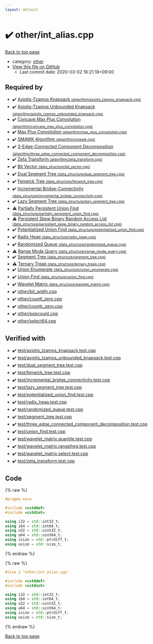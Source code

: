 ```yaml
---
layout: default
---
```


<!-- mathjax config similar to math.stackexchange -->
<script type="text/javascript" async
  src="https://cdnjs.cloudflare.com/ajax/libs/mathjax/2.7.5/MathJax.js?config=TeX-MML-AM_CHTML">
</script>
<script type="text/x-mathjax-config">
  MathJax.Hub.Config({
    TeX: { equationNumbers: { autoNumber: "AMS" }},
    tex2jax: {
      inlineMath: [ ['$','$'] ],
      processEscapes: true
    },
    "HTML-CSS": { matchFontHeight: false },
    displayAlign: "left",
    displayIndent: "2em"
  });
</script>

<script type="text/javascript" src="https://cdnjs.cloudflare.com/ajax/libs/jquery/3.4.1/jquery.min.js"></script>
<script src="https://cdn.jsdelivr.net/npm/jquery-balloon-js@1.1.2/jquery.balloon.min.js" integrity="sha256-ZEYs9VrgAeNuPvs15E39OsyOJaIkXEEt10fzxJ20+2I=" crossorigin="anonymous"></script>
<script type="text/javascript" src="../../assets/js/copy-button.js"></script>
<link rel="stylesheet" href="../../assets/css/copy-button.css" />


# :heavy_check_mark: other/int_alias.cpp

<a href="../../index.html">Back to top page</a>

* category: <a href="../../index.html#795f3202b17cb6bc3d4b771d8c6c9eaf">other</a>
* <a href="{{ site.github.repository_url }}/blob/master/other/int_alias.cpp">View this file on GitHub</a>
    - Last commit date: 2020-03-02 16:21:18+09:00




## Required by

* :heavy_check_mark: <a href="../algorithm/axiotis_tzamos_knapsack.cpp.html">Axiotis-Tzamos Knapsack <small>(algorithm/axiotis_tzamos_knapsack.cpp)</small></a>
* :heavy_check_mark: <a href="../algorithm/axiotis_tzamos_unbounded_knapsack.cpp.html">Axiotis-Tzamos Unbounded Knapsack <small>(algorithm/axiotis_tzamos_unbounded_knapsack.cpp)</small></a>
* :heavy_check_mark: <a href="../algorithm/concave_max_plus_convolution.cpp.html">Concave Max Plus Convolution <small>(algorithm/concave_max_plus_convolution.cpp)</small></a>
* :heavy_check_mark: <a href="../algorithm/max_plus_convolution.cpp.html">Max Plus Convolution <small>(algorithm/max_plus_convolution.cpp)</small></a>
* :heavy_check_mark: <a href="../algorithm/smawk.cpp.html">SMAWK Algorithm <small>(algorithm/smawk.cpp)</small></a>
* :heavy_check_mark: <a href="../algorithm/three_edge_connected_component_decomposition.cpp.html">3-Edge-Connected Component Decomposition <small>(algorithm/three_edge_connected_component_decomposition.cpp)</small></a>
* :heavy_check_mark: <a href="../algorithm/zeta_transform.cpp.html">Zeta Transform <small>(algorithm/zeta_transform.cpp)</small></a>
* :heavy_check_mark: <a href="../data_structure/bit_vector.cpp.html">Bit Vector <small>(data_structure/bit_vector.cpp)</small></a>
* :heavy_check_mark: <a href="../data_structure/dual_segment_tree.cpp.html">Dual Segment Tree <small>(data_structure/dual_segment_tree.cpp)</small></a>
* :heavy_check_mark: <a href="../data_structure/fenwick_tree.cpp.html">Fenwick Tree <small>(data_structure/fenwick_tree.cpp)</small></a>
* :heavy_check_mark: <a href="../data_structure/incremental_bridge_connectivity.cpp.html">Incremental Bridge-Connectivity <small>(data_structure/incremental_bridge_connectivity.cpp)</small></a>
* :heavy_check_mark: <a href="../data_structure/lazy_segment_tree.cpp.html">Lazy Segment Tree <small>(data_structure/lazy_segment_tree.cpp)</small></a>
* :warning: <a href="../data_structure/partially_persistent_union_find.cpp.html">Partially Persistent Union Find <small>(data_structure/partially_persistent_union_find.cpp)</small></a>
* :warning: <a href="../data_structure/persistent_skew_binary_random_access_list.cpp.html">Persistent Skew Binary Random Access List <small>(data_structure/persistent_skew_binary_random_access_list.cpp)</small></a>
* :heavy_check_mark: <a href="../data_structure/potentialized_union_find.cpp.html">Potentialized Union Find <small>(data_structure/potentialized_union_find.cpp)</small></a>
* :heavy_check_mark: <a href="../data_structure/radix_heap.cpp.html">Radix Heap <small>(data_structure/radix_heap.cpp)</small></a>
* :heavy_check_mark: <a href="../data_structure/randomized_queue.cpp.html">Randomized Queue <small>(data_structure/randomized_queue.cpp)</small></a>
* :warning: <a href="../data_structure/range_mode_query.cpp.html">Range Mode Query <small>(data_structure/range_mode_query.cpp)</small></a>
* :heavy_check_mark: <a href="../data_structure/segment_tree.cpp.html">Segment Tree <small>(data_structure/segment_tree.cpp)</small></a>
* :warning: <a href="../data_structure/ternary_treap.cpp.html">Ternary Treap <small>(data_structure/ternary_treap.cpp)</small></a>
* :heavy_check_mark: <a href="../data_structure/union_enumerate.cpp.html">Union Enumerate <small>(data_structure/union_enumerate.cpp)</small></a>
* :heavy_check_mark: <a href="../data_structure/union_find.cpp.html">Union Find <small>(data_structure/union_find.cpp)</small></a>
* :heavy_check_mark: <a href="../data_structure/wavelet_matrix.cpp.html">Wavelet Matrix <small>(data_structure/wavelet_matrix.cpp)</small></a>
* :heavy_check_mark: <a href="bit_width.cpp.html">other/bit_width.cpp</a>
* :heavy_check_mark: <a href="countl_zero.cpp.html">other/countl_zero.cpp</a>
* :heavy_check_mark: <a href="countr_zero.cpp.html">other/countr_zero.cpp</a>
* :heavy_check_mark: <a href="popcount.cpp.html">other/popcount.cpp</a>
* :heavy_check_mark: <a href="select64.cpp.html">other/select64.cpp</a>


## Verified with

* :heavy_check_mark: <a href="../../verify/test/axiotis_tzamos_knapsack.test.cpp.html">test/axiotis_tzamos_knapsack.test.cpp</a>
* :heavy_check_mark: <a href="../../verify/test/axiotis_tzamos_unbounded_knapsack.test.cpp.html">test/axiotis_tzamos_unbounded_knapsack.test.cpp</a>
* :heavy_check_mark: <a href="../../verify/test/dual_segment_tree.test.cpp.html">test/dual_segment_tree.test.cpp</a>
* :heavy_check_mark: <a href="../../verify/test/fenwick_tree.test.cpp.html">test/fenwick_tree.test.cpp</a>
* :heavy_check_mark: <a href="../../verify/test/incremental_bridge_connectivity.test.cpp.html">test/incremental_bridge_connectivity.test.cpp</a>
* :heavy_check_mark: <a href="../../verify/test/lazy_segment_tree.test.cpp.html">test/lazy_segment_tree.test.cpp</a>
* :heavy_check_mark: <a href="../../verify/test/potentialized_union_find.test.cpp.html">test/potentialized_union_find.test.cpp</a>
* :heavy_check_mark: <a href="../../verify/test/radix_heap.test.cpp.html">test/radix_heap.test.cpp</a>
* :heavy_check_mark: <a href="../../verify/test/randomized_queue.test.cpp.html">test/randomized_queue.test.cpp</a>
* :heavy_check_mark: <a href="../../verify/test/segment_tree.test.cpp.html">test/segment_tree.test.cpp</a>
* :heavy_check_mark: <a href="../../verify/test/three_edge_connected_component_decomposition.test.cpp.html">test/three_edge_connected_component_decomposition.test.cpp</a>
* :heavy_check_mark: <a href="../../verify/test/union_find.test.cpp.html">test/union_find.test.cpp</a>
* :heavy_check_mark: <a href="../../verify/test/wavelet_matrix.quantile.test.cpp.html">test/wavelet_matrix.quantile.test.cpp</a>
* :heavy_check_mark: <a href="../../verify/test/wavelet_matrix.rangefreq.test.cpp.html">test/wavelet_matrix.rangefreq.test.cpp</a>
* :heavy_check_mark: <a href="../../verify/test/wavelet_matrix.select.test.cpp.html">test/wavelet_matrix.select.test.cpp</a>
* :heavy_check_mark: <a href="../../verify/test/zeta_transform.test.cpp.html">test/zeta_transform.test.cpp</a>


## Code

<a id="unbundled"></a>
{% raw %}
```cpp
#pragma once

#include <cstddef>
#include <cstdint>

using i32 = std::int32_t;
using i64 = std::int64_t;
using u32 = std::uint32_t;
using u64 = std::uint64_t;
using isize = std::ptrdiff_t;
using usize = std::size_t;

```
{% endraw %}

<a id="bundled"></a>
{% raw %}
```cpp
#line 2 "other/int_alias.cpp"

#include <cstddef>
#include <cstdint>

using i32 = std::int32_t;
using i64 = std::int64_t;
using u32 = std::uint32_t;
using u64 = std::uint64_t;
using isize = std::ptrdiff_t;
using usize = std::size_t;

```
{% endraw %}

<a href="../../index.html">Back to top page</a>

